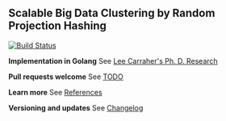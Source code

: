 ## Scalable Big Data Clustering by Random Projection Hashing ##
[![Build Status](https://travis-ci.org/wenkesj/rphash.svg)](https://travis-ci.org/wenkesj/rphash)

**Implementation in Golang** See [Lee Carraher's Ph. D. Research]()

**Pull requests welcome** See [TODO]()

**Learn more** See [References]()

**Versioning and updates** See [Changelog]()
